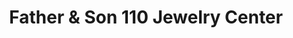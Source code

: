 ---
title: "Father & Son 110 Jewelry Center"
url: /melville/father-und-son-110-jewelry-center/
shop: Schmuck
---